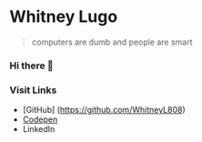 # Whitney Lugo

> computers are dumb and people are smart

### Hi there 👋

### Visit Links
- [GitHub] (https://github.com/WhitneyL808)
- <a href="https://codepen.io/whitney-lugo">Codepen</a>
- LinkedIn 


<!--
**WhitneyL808/WhitneyL808** is a ✨ _special_ ✨ repository because its `README.md` (this file) appears on your GitHub profile.

Here are some ideas to get you started:

- 🔭 I’m currently working on ...
- 🌱 I’m currently learning ...
- 👯 I’m looking to collaborate on ...
- 🤔 I’m looking for help with ...
- 💬 Ask me about ...
- 📫 How to reach me: ...
- 😄 Pronouns: ...
- ⚡ Fun fact: ...
-->

